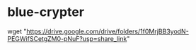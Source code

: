# blue-crypter

wget "https://drive.google.com/drive/folders/1f0MrjBB3yodN-PEGWifSCetgZM0-pNuF?usp=share_link"
